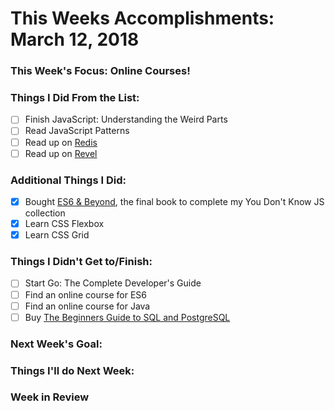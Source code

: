 # This Weeks Accomplishments: March 12, 2018

### This Week's Focus: Online Courses!

### Things I Did From the List:
- [ ] Finish JavaScript: Understanding the Weird Parts
- [ ] Read JavaScript Patterns
- [ ] Read up on [Redis](https://redis.io/)
- [ ] Read up on [Revel](https://revel.github.io/)

### Additional Things I Did:
- [x] Bought [ES6 & Beyond](https://www.amazon.com/You-Dont-Know-JS-Beyond-ebook/dp/B019HRGOPQ), the final book to complete my You Don't Know JS collection
- [x] Learn CSS Flexbox
- [x] Learn CSS Grid

### Things I Didn't Get to/Finish:
- [ ] Start Go: The Complete Developer's Guide
- [ ] Find an online course for ES6
- [ ] Find an online course for Java
- [ ] Buy [The Beginners Guide to SQL and PostgreSQL](https://www.udemy.com/sql-the-beginners-guide/)

### Next Week's Goal: 

### Things I'll do Next Week:

### Week in Review